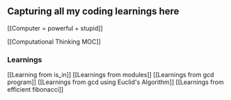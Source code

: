 
## Capturing all my coding learnings here

[[Computer = powerful + stupid]]

[[Computational Thinking MOC]]



### Learnings


[[Learning from is_in]]
[[Learnings from modules]]
[[Learnings from gcd program]]
[[Learnings from gcd using Euclid's Algorithm]]
[[Learnings from efficient fibonacci]]